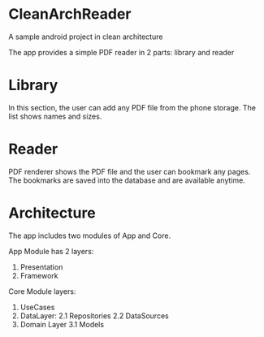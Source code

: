 # CleanArchReader
A sample android project in clean architecture

The app provides a simple PDF reader in 2 parts: library and reader

# Library
In this section, the user can add any PDF file from the phone storage.
The list shows names and sizes.

# Reader
PDF renderer shows the PDF file and the user can bookmark any pages. 
The bookmarks are saved into the database and are available anytime.

# Architecture
The app includes two modules of App and Core.

App Module has 2 layers:
  1. Presentation
  2. Framework

Core Module layers:
  1. UseCases
  2. DataLayer:
    2.1 Repositories
    2.2 DataSources
  3. Domain Layer
    3.1 Models
